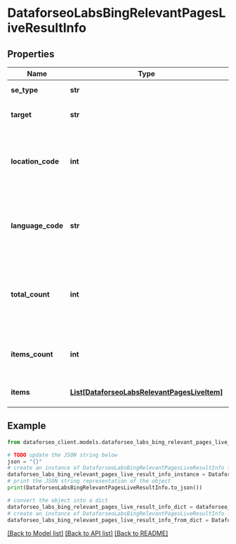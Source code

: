 # DataforseoLabsBingRelevantPagesLiveResultInfo


## Properties

Name | Type | Description | Notes
------------ | ------------- | ------------- | -------------
**se_type** | **str** | search engine type | [optional] 
**target** | **str** | target domain in a POST array | [optional] 
**location_code** | **int** | location code in a POST array if there is no data, then the value is null | [optional] 
**language_code** | **str** | language code in a POST array if there is no data, then the value is null | [optional] 
**total_count** | **int** | total amount of results in our database relevant to your request | [optional] 
**items_count** | **int** | the number of results returned in the items array | [optional] 
**items** | [**List[DataforseoLabsRelevantPagesLiveItem]**](DataforseoLabsRelevantPagesLiveItem.md) | relevant pages and related data | [optional] 

## Example

```python
from dataforseo_client.models.dataforseo_labs_bing_relevant_pages_live_result_info import DataforseoLabsBingRelevantPagesLiveResultInfo

# TODO update the JSON string below
json = "{}"
# create an instance of DataforseoLabsBingRelevantPagesLiveResultInfo from a JSON string
dataforseo_labs_bing_relevant_pages_live_result_info_instance = DataforseoLabsBingRelevantPagesLiveResultInfo.from_json(json)
# print the JSON string representation of the object
print(DataforseoLabsBingRelevantPagesLiveResultInfo.to_json())

# convert the object into a dict
dataforseo_labs_bing_relevant_pages_live_result_info_dict = dataforseo_labs_bing_relevant_pages_live_result_info_instance.to_dict()
# create an instance of DataforseoLabsBingRelevantPagesLiveResultInfo from a dict
dataforseo_labs_bing_relevant_pages_live_result_info_from_dict = DataforseoLabsBingRelevantPagesLiveResultInfo.from_dict(dataforseo_labs_bing_relevant_pages_live_result_info_dict)
```
[[Back to Model list]](../README.md#documentation-for-models) [[Back to API list]](../README.md#documentation-for-api-endpoints) [[Back to README]](../README.md)


